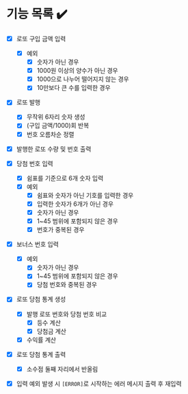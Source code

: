 # 기능 목록 ✔️

- [x] 로또 구입 금액 입력
  - [x] 예외
    - [x] 숫자가 아닌 경우
    - [x] 1000원 이상의 양수가 아닌 경우
    - [x] 1000으로 나누어 떨어지지 않는 경우
    - [x] 10만보다 큰 수를 입력한 경우

- [x] 로또 발행
  - [x] 무작위 6자리 숫자 생성
  - [x] (구입 금액/1000)회 반복
  - [x] 번호 오름차순 정렬

- [x] 발행한 로또 수량 및 번호 출력

- [x] 당첨 번호 입력
  - [x] 쉼표를 기준으로 6개 숫자 입력
  - [x] 예외
    - [x] 쉼표와 숫자가 아닌 기호를 입력한 경우 
    - [x] 입력한 숫자가 6개가 아닌 경우
    - [x] 숫자가 아닌 경우
    - [x] 1~45 범위에 포함되지 않은 경우
    - [x] 번호가 중복된 경우

- [x] 보너스 번호 입력
  - [x] 예외
    - [x] 숫자가 아닌 경우
    - [x] 1~45 범위에 포함되지 않은 경우
    - [x] 당첨 번호와 중복된 경우

- [x] 로또 당첨 통계 생성
  - [x] 발행 로또 번호와 당첨 번호 비교
    - [x] 등수 계산
    - [x] 당첨금 계산
  - [x] 수익률 계산

- [x] 로또 당첨 통계 출력
  - [x] 소수점 둘째 자리에서 반올림

- [x] 입력 예외 발생 시 `[ERROR]`로 시작하는 에러 메시지 출력 후 재입력
